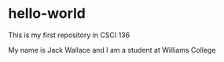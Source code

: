 # hello-world
This is my first repository in CSCI 136

My name is Jack Wallace and I am a student at Williams College

